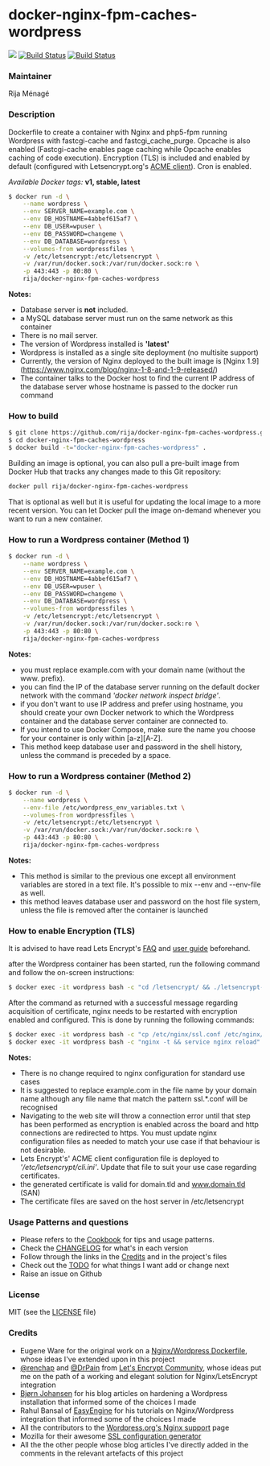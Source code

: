 # docker-nginx-fpm-caches-wordpress

[![](https://badge.imagelayers.io/rija/docker-nginx-fpm-caches-wordpress:latest.svg)](https://imagelayers.io/?images=rija/docker-nginx-fpm-caches-wordpress:latest 'Get your own badge on imagelayers.io')
[![Build Status](https://img.shields.io/badge/docker%20hub-automated%20build-ff69b4.svg)](https://hub.docker.com/r/rija/docker-nginx-fpm-caches-wordpress/)
[![Build Status](https://travis-ci.org/rija/docker-nginx-fpm-caches-wordpress.svg?branch=master)](https://travis-ci.org/rija/docker-nginx-fpm-caches-wordpress)


### Maintainer

Rija Ménagé

### Description

Dockerfile to create a container with Nginx and php5-fpm running Wordpress with fastcgi-cache and fastcgi\_cache\_purge. Opcache is also enabled (Fastcgi-cache enables page caching while Opcache enables caching of code execution). Encryption (TLS) is included and enabled by default (configured with Letsencrypt.org's [ACME client](https://github.com/letsencrypt/letsencrypt)). Cron is enabled.

*Available Docker tags:* **v1, stable, latest**

```bash
$ docker run -d \
	--name wordpress \
	--env SERVER_NAME=example.com \
	--env DB_HOSTNAME=4abbef615af7 \
	--env DB_USER=wpuser \
	--env DB_PASSWORD=changeme \
	--env DB_DATABASE=wordpress \
	--volumes-from wordpressfiles \
	-v /etc/letsencrypt:/etc/letsencrypt \
	-v /var/run/docker.sock:/var/run/docker.sock:ro \
	-p 443:443 -p 80:80 \
	rija/docker-nginx-fpm-caches-wordpress
```


**Notes:**
* Database server is **not** included.
* a MySQL database server must run on the same network as this container
* There is no mail server.
* The version of Wordpress installed is **'latest'**
* Wordpress is installed as a single site deployment (no multisite support)
* Currently, the version of Nginx deployed to the built image is [Nginx 1.9]
(<https://www.nginx.com/blog/nginx-1-8-and-1-9-released/>)
* The container talks to the Docker host to find the current IP address  of the database server whose hostname is passed to the docker run command


### How to build

```bash
$ git clone https://github.com/rija/docker-nginx-fpm-caches-wordpress.git
$ cd docker-nginx-fpm-caches-wordpress
$ docker build -t="docker-nginx-fpm-caches-wordpress" .
```

Building an image is optional, you can also pull a pre-built image from  Docker Hub that tracks any changes made to this Git repository:

```bash
docker pull rija/docker-nginx-fpm-caches-wordpress
```

That is optional as well but it is useful for updating the local image to a more recent version. You can let Docker pull the image on-demand whenever you want to run a new container.



### How to run a Wordpress container (Method 1)

```bash
$ docker run -d \
	--name wordpress \
	--env SERVER_NAME=example.com \
	--env DB_HOSTNAME=4abbef615af7 \
	--env DB_USER=wpuser \
	--env DB_PASSWORD=changeme \
	--env DB_DATABASE=wordpress \
	--volumes-from wordpressfiles \
	-v /etc/letsencrypt:/etc/letsencrypt \
	-v /var/run/docker.sock:/var/run/docker.sock:ro \
	-p 443:443 -p 80:80 \
	rija/docker-nginx-fpm-caches-wordpress

```

**Notes:**
 * you must replace example.com with your domain name (without the www. prefix).
 * you can find the IP of the database server running on the default docker network with the command *'docker network inspect bridge'*.
 * if you don't want to use IP address and prefer using hostname, you should create your own Docker network to which the Wordpress container and the database server container are connected to.
 * If you intend to use Docker Compose, make sure the name you choose for your container is only within [a-z][A-Z].
 * This method keep database user and password in the shell history, unless the command is preceded by a space.


### How to run a Wordpress container (Method 2)

```bash
$ docker run -d \
	--name wordpress \
	--env-file /etc/wordpress_env_variables.txt \
	--volumes-from wordpressfiles \
	-v /etc/letsencrypt:/etc/letsencrypt \
	-v /var/run/docker.sock:/var/run/docker.sock:ro \
	-p 443:443 -p 80:80 \
	rija/docker-nginx-fpm-caches-wordpress

```

**Notes:**
 * This method is similar to the previous one except all environment variables are stored in a text file. It's possible to mix --env and --env-file as well.
 * this method leaves database user and password on the host file system, unless the file is removed after the container is launched


### How to enable Encryption (TLS)

It is advised to have read Lets Encrypt's [FAQ](https://community.letsencrypt.org/c/docs/) and [user guide](https://letsencrypt.readthedocs.org/en/latest/index.html)  beforehand.

after the Wordpress container has been started, run the following command and follow the on-screen instructions:

```bash
$ docker exec -it wordpress bash -c "cd /letsencrypt/ && ./letsencrypt-auto certonly"
```

After the command as returned with a successful message regarding acquisition of certificate, nginx needs to be restarted with encryption enabled and configured. This is done by running the following commands:

```bash
$ docker exec -it wordpress bash -c "cp /etc/nginx/ssl.conf /etc/nginx/ssl.example.com.conf"
$ docker exec -it wordpress bash -c "nginx -t && service nginx reload"
```

**Notes:**
 * There is no change required to nginx configuration for standard use cases
 * It is suggested to replace example.com in the file name by your domain name although any file name that match the pattern ssl.*.conf will be recognised
 * Navigating to the web site will throw a connection error until that step has been performed as encryption is enabled across the board and http connections are redirected to https. You must update nginx configuration files as needed to match your use case if that behaviour is not desirable.
 * Lets Encrypt's' ACME client configuration file is deployed to *'/etc/letsencrypt/cli.ini'*. Update that file to suit your use case regarding certificates.
 * the generated certificate is valid for domain.tld and www.domain.tld (SAN)
 * The certificate files are saved on the host server in /etc/letsencrypt

### Usage Patterns and questions

* Please refers to the [Cookbook](https://github.com/rija/docker-nginx-fpm-caches-wordpress/blob/master/Cookbook.md) for tips and usage patterns.
* Check the [CHANGELOG](https://github.com/rija/docker-nginx-fpm-caches-wordpress/blob/master/CHANGELOG.md) for what's in each version
* Follow through the links in the [Credits](https://github.com/rija/docker-nginx-fpm-caches-wordpress#credits) and in the project's files
* Check out the [TODO](https://github.com/rija/docker-nginx-fpm-caches-wordpress/blob/master/TODO) for what things I want add or change next
* Raise an issue on Github

### License

MIT (see the [LICENSE](https://github.com/rija/docker-nginx-fpm-caches-wordpress/blob/master/LICENSE) file)

### Credits

* Eugene Ware for the original work on a [Nginx/Wordpress Dockerfile](https://github.com/eugeneware/docker-wordpress-nginx), whose ideas I've extended upon in this project
* [@renchap](https://community.letsencrypt.org/t/howto-easy-cert-generation-and-renewal-with-nginx/3491/5) and [@DrPain](https://community.letsencrypt.org/t/nginx-installation/3502/5) from [Let's Encrypt Community](https://community.letsencrypt.org/), whose ideas put me on the path of a working and elegant solution for Nginx/LetsEncrypt integration
* [Bjørn Johansen](https://bjornjohansen.no) for his blog articles on hardening a Wordpress installation that informed some of the choices I made
* Rahul Bansal of [EasyEngine](https://easyengine.io/wordpress-nginx/tutorials/) for his tutorials on Nginx/Wordpress integration that informed some of the choices I made
* All the contributors to the [Wordpress.org's Nginx support](http://codex.wordpress.org/Nginx) page
* Mozilla for their awesome [SSL configuration generator](https://mozilla.github.io/server-side-tls/ssl-config-generator/)
* All the the other people whose blog articles I've directly added in the comments in the relevant artefacts of this project
